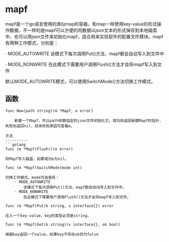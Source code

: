mapf
==========
mapf是一个go语言使用的类似map的容器，和map一样使用key-value的形式操作数据，不一样的是mapf可以方便的将数据以json文本的形式保存到本地磁盘中，也可以用json文件来初始化mapf，适合用来实现软件的配置文件模块。mapf有两种工作模式，分别是：

· MODE_AUTOWRITE
    该模式下每次调用Put()方法，mapf都会自动写入到文件中

· MODE_NONWRITE
    在此模式下需要用户调用Flush()方法才会将mapf写入到文件
    
默认MODE_AUTOWRITE模式，可以使用SwitchMode()方法切换工作模式。

函数
----------
```golang
func New(path string)(m *Mapf, e error)

    新建一个Mapf，并以path参数指定的json文件初始化它。成功则返回新建Mapf的指针，失败则返回nil，具体失败原因可查看e。

方法
----------
```golang
func (m *Mapf)Flush()(e error)
```
    将Mapf写入磁盘，如果成功e为nil。
    
```golang
func (m *Mapf)SwitchMode(mode int)
```    
    切换工作模式。mode可选值有：
        · MODE_AUTOWRITE
            该模式下每次调用Put()方法，mapf都会自动写入到文件中。
        · MODE_NONWRITE
            在此模式下需要用户调用Flush()方法才会将mapf写入到文件。
            
```golang
func (m *Mapf)Put(k string, v interface{}) error
```    
    压入一个key-value，key的类型必须是string。
    
```golang    
func (m *Mapf)Get(k string)(v interface{}, ok bool)
```
    根据key返回一个value，如果key不存在ok将为false
